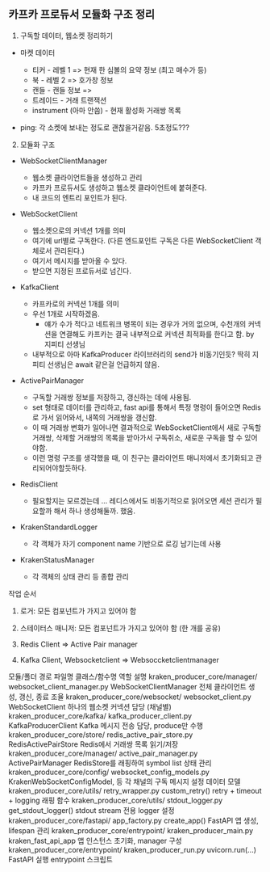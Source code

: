 
## 카프카 프로듀서 모듈화 구조 정리

1. 구독할 데이터, 웹소켓 정리하기

- 마켓 데이터
    - 티커 - 레벨 1 => 현재 한 심볼의 요약 정보 (최고 매수가 등)
    - 북 - 레벨 2 => 호가창 정보
    - 캔들 - 캔들 정보 => 
    - 트레이드 - 거래 트랜잭션
    - instrument (아마 안씀) - 현재 활성화 거래쌍 목록 

- ping: 각 소켓에 보내는 정도로 괜찮을거같음. 5초정도???


2. 모듈화 구조

- WebSocketClientManager
    - 웹소켓 클라이언트들을 생성하고 관리
    - 카프카 프로듀서도 생성하고 웹소켓 클라이언트에 붙혀준다.
    - 내 코드의 엔트리 포인트가 된다.

- WebSocketClient
    - 웹소켓으로의 커넥션 1개를 의미
    - 여기에 url별로 구독한다. (다른 엔드포인트 구독은 다른 WebSocketClient 객체로서 관리된다.)
    - 여기서 메시지를 받아올 수 있다. 
    - 받으면 지정된 프로듀서로 넘긴다.

- KafkaClient
    - 카프카로의 커넥션 1개를 의미
    - 우선 1개로 시작하겠음. 
        - 얘가 수가 적다고 네트워크 병목이 되는 경우가 거의 없으며, 수천개의 커넥션을 연결해도 카프카는 결국 내부적으로 커넥션 최적화를 한다고 함. by 지피티 선생님
    - 내부적으로 아마 KafkaProducer 라이브러리의 send가 비동기인듯? 딱히 지피티 선생님은 await 같은걸 언급하지 않음.

- ActivePairManager
    - 구독할 거래쌍 정보를 저장하고, 갱신하는 데에 사용됨.
    - set 형태로 데이터를 관리하고, fast api를 통해서 특정 명령이 들어오면 Redis로 가서 읽어와서, 내쪽의 거래쌍을 갱신함.
    - 이 때 거래쌍 변화가 일어나면 결과적으로 WebSocketClient에서 새로 구독할 거래쌍, 삭제할 거래쌍의 목록을 받아가서 구독취소, 새로운 구독을 할 수 있어야함.
    - 이런 명령 구조를 생각했을 때, 이 친구는 클라이언트 매니저에서 초기화되고 관리되어야할듯하다.

- RedisClient
    - 필요할지는 모르겠는데 ... 레디스에서도 비동기적으로 읽어오면 세션 관리가 필요할까 해서 하나 생성해둘까. 했움. 

- KrakenStandardLogger 
    - 각 객체가 자기 component name 기반으로 로깅 남기는데 사용

- KrakenStatusManager
    - 각 객체의 상태 관리 등 종합 관리

작업 순서


1. 로거: 모든 컴포넌트가 가지고 있어야 함

2. 스테이터스 매니저: 모든 컴포넌트가 가지고 있어야 함 (한 개를 공유)

3. Redis Client => Active Pair manager

4. Kafka Client, Websocketclient => Websoccketclientmanager


모듈/폴더 경로	파일명	클래스/함수명	역할 설명
kraken_producer_core/manager/	websocket_client_manager.py	WebSocketClientManager	전체 클라이언트 생성, 갱신, 종료 조율
kraken_producer_core/websocket/	websocket_client.py	WebSocketClient	하나의 웹소켓 커넥션 담당 (채널별)
kraken_producer_core/kafka/	kafka_producer_client.py	KafkaProducerClient	Kafka 메시지 전송 담당, produce만 수행
kraken_producer_core/store/	redis_active_pair_store.py	RedisActivePairStore	Redis에서 거래쌍 목록 읽기/저장
kraken_producer_core/manager/	active_pair_manager.py	ActivePairManager	RedisStore를 래핑하여 symbol list 상태 관리
kraken_producer_core/config/	websocket_config_models.py	KrakenWebSocketConfigModel, 등	각 채널의 구독 메시지 설정 데이터 모델
kraken_producer_core/utils/	retry_wrapper.py	custom_retry()	retry + timeout + logging 래핑 함수
kraken_producer_core/utils/	stdout_logger.py	get_stdout_logger()	stdout stream 전용 logger 설정
kraken_producer_core/fastapi/	app_factory.py	create_app()	FastAPI 앱 생성, lifespan 관리
kraken_producer_core/entrypoint/	kraken_producer_main.py	kraken_fast_api_app	앱 인스턴스 초기화, manager 구성
kraken_producer_core/entrypoint/	kraken_producer_run.py	uvicorn.run(...)	FastAPI 실행 entrypoint 스크립트

